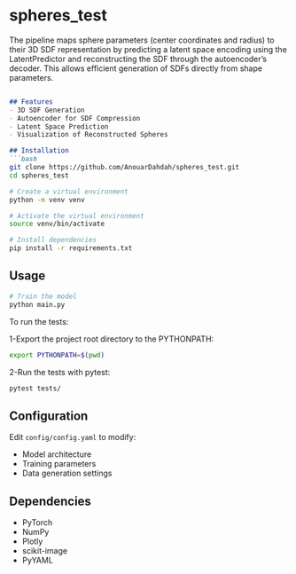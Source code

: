 # spheres_test
 The pipeline maps sphere parameters (center coordinates and radius) to their 3D SDF representation by predicting a latent space encoding using the LatentPredictor and reconstructing the SDF through the autoencoder’s decoder. This allows efficient generation of SDFs directly from shape parameters.
```markdown

## Features
- 3D SDF Generation
- Autoencoder for SDF Compression
- Latent Space Prediction
- Visualization of Reconstructed Spheres

## Installation
```bash
git clone https://github.com/AnouarDahdah/spheres_test.git
cd spheres_test

# Create a virtual environment
python -m venv venv

# Activate the virtual environment
source venv/bin/activate  

# Install dependencies
pip install -r requirements.txt

```

## Usage
```bash
# Train the model
python main.py
```
To run the tests:

1-Export the project root directory to the PYTHONPATH:
```bash
export PYTHONPATH=$(pwd)
```
2-Run the tests with pytest:
```bash
pytest tests/
```

## Configuration
Edit `config/config.yaml` to modify:
- Model architecture
- Training parameters
- Data generation settings

## Dependencies
- PyTorch
- NumPy
- Plotly
- scikit-image
- PyYAML


```
